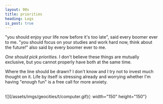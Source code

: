 ```yaml
---
layout: 90s
title: priorities
heading: Logs
is_post: true
---
```


"you should enjoy your life now before it's too late", said every boomer ever
to me. "you should focus on your studies and work hard now, think about the
future!" also said by every boomer ever to me.

_One should pick priorities._ I don't believe these things are mutually
exclusive, but you cannot properly have both at the same time.

Where the line should be drawn? I don't know and I try not to invest much
thought on it. Life by itself is stressing already and worrying whether I'm
having "enough fun" is a free call for more anxiety.

<br />
![](/assets/imgs/geocities/t/computer.gif){: width="150" height="150"}
